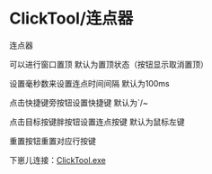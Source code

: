 # ClickTool/连点器
连点器


可以进行窗口置顶 默认为置顶状态（按钮显示取消置顶）

设置毫秒数来设置连点时间间隔 默认为100ms

点击快捷键旁按钮设置快捷键 默认为`/~

点击目标按键胖按钮设置连点按键 默认为鼠标左键

重置按钮重置对应行按键

下崽儿连接：[ClickTool.exe](https://github.com/Clever530/ClickTool/releases/download/v1.0.0/ClickTool.exe)
